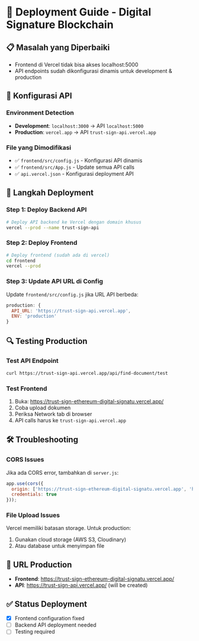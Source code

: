 # 🚀 Deployment Guide - Digital Signature Blockchain

## 📋 **Masalah yang Diperbaiki**
- Frontend di Vercel tidak bisa akses localhost:5000
- API endpoints sudah dikonfigurasi dinamis untuk development & production

## 🔧 **Konfigurasi API**

### **Environment Detection**
- **Development**: `localhost:3000` → API `localhost:5000`
- **Production**: `vercel.app` → API `trust-sign-api.vercel.app`

### **File yang Dimodifikasi**
- ✅ `frontend/src/config.js` - Konfigurasi API dinamis
- ✅ `frontend/src/App.js` - Update semua API calls
- ✅ `api.vercel.json` - Konfigurasi deployment API

## 🚀 **Langkah Deployment**

### **Step 1: Deploy Backend API**
```bash
# Deploy API backend ke Vercel dengan domain khusus
vercel --prod --name trust-sign-api
```

### **Step 2: Deploy Frontend**
```bash
# Deploy frontend (sudah ada di vercel)
cd frontend
vercel --prod
```

### **Step 3: Update API URL di Config**
Update `frontend/src/config.js` jika URL API berbeda:
```javascript
production: {
  API_URL: 'https://trust-sign-api.vercel.app',
  ENV: 'production'
}
```

## 🔍 **Testing Production**

### **Test API Endpoint**
```bash
curl https://trust-sign-api.vercel.app/api/find-document/test
```

### **Test Frontend**
1. Buka: https://trust-sign-ethereum-digital-signatu.vercel.app/
2. Coba upload dokumen
3. Periksa Network tab di browser
4. API calls harus ke `trust-sign-api.vercel.app`

## 🛠️ **Troubleshooting**

### **CORS Issues**
Jika ada CORS error, tambahkan di `server.js`:
```javascript
app.use(cors({
  origin: ['https://trust-sign-ethereum-digital-signatu.vercel.app', 'http://localhost:3000'],
  credentials: true
}));
```

### **File Upload Issues**
Vercel memiliki batasan storage. Untuk production:
1. Gunakan cloud storage (AWS S3, Cloudinary)
2. Atau database untuk menyimpan file

## 📱 **URL Production**
- **Frontend**: https://trust-sign-ethereum-digital-signatu.vercel.app/
- **API**: https://trust-sign-api.vercel.app/ (will be created)

## ✅ **Status Deployment**
- [x] Frontend configuration fixed
- [ ] Backend API deployment needed
- [ ] Testing required 